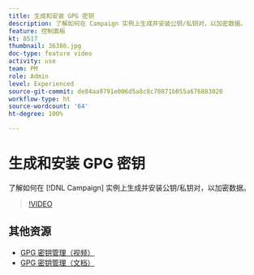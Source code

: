 ```yaml
---
title: 生成和安装 GPG 密钥
description: 了解如何在 Campaign 实例上生成并安装公钥/私钥对，以加密数据。
feature: 控制面板
kt: 8517
thumbnail: 36386.jpg
doc-type: feature video
activity: use
team: PM
role: Admin
level: Experienced
source-git-commit: de84aa9791e006d5a8c8c70871b055a676883020
workflow-type: ht
source-wordcount: '64'
ht-degree: 100%

---
```


# 生成和安装 GPG 密钥

了解如何在 [!DNL Campaign] 实例上生成并安装公钥/私钥对，以加密数据。

>[!VIDEO](https://video.tv.adobe.com/v/36386?quality=12)

## 其他资源

* [GPG 密钥管理（视频）](./gpg-key-management-overview.md)
* [GPG 密钥管理（文档）](https://experienceleague.adobe.com/docs/control-panel/using/instances-settings/gpg-keys-management.html?lang=zh-Hans)

